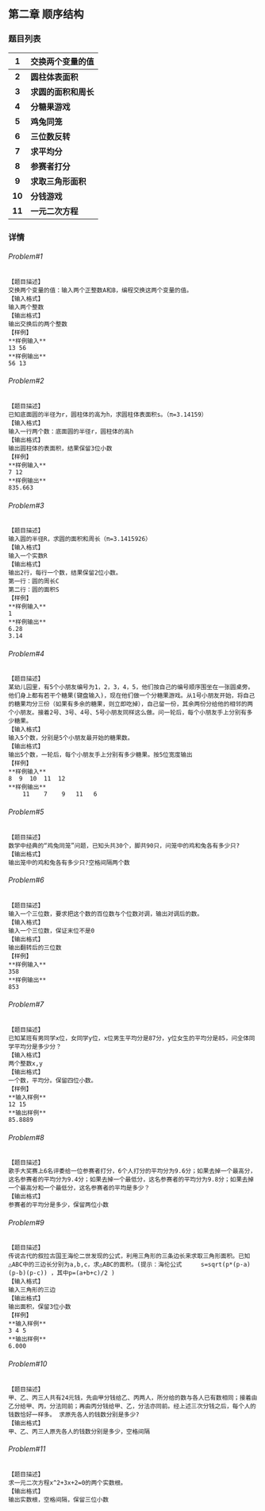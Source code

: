 ## 第二章          顺序结构

### 题目列表

| **1**  | **交换两个变量的值** |
| :----: | -------------------- |
| **2**  | **圆柱体表面积**     |
| **3**  | **求圆的面积和周长** |
| **4**  | **分糖果游戏**       |
| **5**  | **鸡兔同笼**         |
| **6**  | **三位数反转**       |
| **7**  | **求平均分**         |
| **8**  | **参赛者打分**       |
| **9**  | **求取三角形面积**   |
| **10** | **分钱游戏**         |
| **11** | **一元二次方程**     |

### 详情

###### *Problem#1*

```
【题目描述】
交换两个变量的值：输入两个正整数A和B，编程交换这两个变量的值。
【输入格式】
输入两个整数
【输出格式】
输出交换后的两个整数
【样例】
**样例输入**
13 56
**样例输出**
56 13
```

###### *Problem#2*

```
【题目描述】
已知底面圆的半径为r，圆柱体的高为h，求圆柱体表面积s。（π=3.14159）
【输入格式】
输入一行两个数：底面圆的半径r，圆柱体的高h
【输出格式】
输出圆柱体的表面积，结果保留3位小数
【样例】
**样例输入**
7 12 
**样例输出**
835.663
```

###### *Problem#3*

```
【题目描述】
输入圆的半径R，求圆的面积和周长（π=3.1415926）
【输入格式】
输入一个实数R
【输出格式】
输出2行，每行一个数，结果保留2位小数。
第一行：圆的周长C
第二行：圆的面积S
【样例】
**样例输入**
1
**样例输出**
6.28
3.14
```

###### *Problem#4*

```
【题目描述】
某幼儿园里，有5个小朋友编号为1，2，3，4，5，他们按自己的编号顺序围坐在一张圆桌旁。他们身上都有若干个糖果(键盘输入)，现在他们做一个分糖果游戏。从1号小朋友开始，将自己的糖果均分三份（如果有多余的糖果，则立即吃掉），自己留一份，其余两份分给他的相邻的两个小朋友。接着2号、3号、4号、5号小朋友同样这么做。问一轮后，每个小朋友手上分别有多少糖果。
【输入格式】
输入5个数，分别是5个小朋友最开始的糖果数。
【输出格式】
输出5个数，一轮后，每个小朋友手上分别有多少糖果。按5位宽度输出
【样例】
**样例输入**
8  9  10  11  12
**样例输出**
    11    7    9   11   6
```

###### *Problem#5*

```
【题目描述】
数学中经典的“鸡兔同笼”问题，已知头共30个，脚共90只，问笼中的鸡和兔各有多少只?
【输出格式】
输出笼中的鸡和兔各有多少只?空格间隔两个数
```

###### *Problem#6*

```
【题目描述】
输入一个三位数，要求把这个数的百位数与个位数对调，输出对调后的数。
【输入格式】
输入一个三位数，保证末位不是0
【输出格式】
输出翻转后的三位数
【样例】
**样例输入**
358
**样例输出**
853
```

###### *Problem#7*

```
【题目描述】
已知某班有男同学x位，女同学y位，x位男生平均分是87分，y位女生的平均分是85，问全体同学平均分是多少分？
【输入格式】
两个整数x,y
【输出格式】
一个数，平均分。保留四位小数。
【样例】
**输入样例**
12 15
**输出样例**
85.8889
```

###### *Problem#8*

```
【题目描述】
歌手大奖赛上6名评委给一位参赛者打分，6个人打分的平均分为9.6分；如果去掉一个最高分，这名参赛者的平均分为9.4分；如果去掉一个最低分，这名参赛者的平均分为9.8分；如果去掉一个最高分和一个最低分，这名参赛者的平均是多少？
【输出格式】
参赛者的平均分是多少，保留两位小数
```

###### *Problem#9*

```
【题目描述】
传说古代的叙拉古国王海伦二世发现的公式，利用三角形的三条边长来求取三角形面积。已知△ABC中的三边长分别为a,b,c，求△ABC的面积。(提示：海伦公式 　　 s=sqrt(p*(p-a)(p-b)(p-c)) ，其中p=(a+b+c)/2 )
【输入格式】
输入三角形的三边
【输出格式】
输出面积，保留3位小数
【样例】
**输入样例**
3 4 5
**输出样例**
6.000
```

###### *Problem#10*

```
【题目描述】
甲、乙、丙三人共有24元钱，先由甲分钱给乙、丙两人，所分给的数与各人已有数相同；接着由乙分给甲、丙，分法同前；再由丙分钱给甲、乙，分法亦同前。经上述三次分钱之后，每个人的钱数恰好一样多。 求原先各人的钱数分别是多少?
【输出格式】
甲、乙、丙三人原先各人的钱数分别是多少，空格间隔
```

###### *Problem#11*

```
【题目描述】
求一元二次方程x^2+3x+2=0的两个实数根。
【输出格式】
输出实数根，空格间隔，保留三位小数
```


